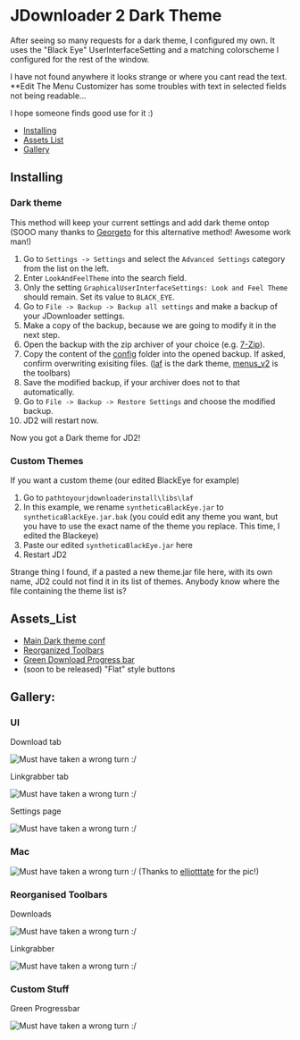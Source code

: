 # JDownloader 2 Dark Theme
After seeing so many requests for a dark theme, I configured my own. 
It uses the "Black Eye" UserInterfaceSetting and a matching colorscheme I configured for the rest of the window.

I have not found anywhere it looks strange or where you cant read the text. **Edit The Menu Customizer has some troubles with text in selected fields not being readable...

I hope someone finds good use for it :)

- [Installing](#installing)
- [Assets List](#assets_list)
- [Gallery](#gallery)

## Installing

### Dark theme
This method will keep your current settings and add dark theme ontop
(SOOO many thanks to [Georgeto](https://github.com/Georgeto) for this alternative method! Awesome work man!)
1. Go to `Settings -> Settings` and select the `Advanced Settings` category from the list on the left.
2. Enter `LookAndFeelTheme` into the search field.
3. Only the setting `GraphicalUserInterfaceSettings: Look and Feel Theme` should remain. Set its value to `BLACK_EYE`.
4. Go to `File -> Backup -> Backup all settings` and make a backup of your JDownloader settings.
5. Make a copy of the backup, because we are going to modify it in the next step.
6. Open the backup with the zip archiver of your choice (e.g. [7-Zip](https://www.7-zip.org/)).
7. Copy the content of the [config](config/) folder into the opened backup. If asked, confirm overwriting exisiting files. ([laf](https://github.com/Vinylwalk3r/JDownloader-2-Dark-Theme/tree/master/config/cfg/laf) is the dark theme, [menus_v2](https://github.com/Vinylwalk3r/JDownloader-2-Dark-Theme/tree/master/config/cfg/menus_v2) is the toolbars) 
8. Save the modified backup, if your archiver does not to that automatically.
9. Go to `File -> Backup -> Restore Settings` and choose the modified backup.
10. JD2 will restart now.

Now you got a Dark theme for JD2!

### Custom Themes
If you want a custom theme (our edited BlackEye for example)
1. Go to `pathtoyourjdownloaderinstall\libs\laf`
2. In this example, we rename `syntheticaBlackEye.jar` to `syntheticaBlackEye.jar.bak` (you could edit any theme you want, but you have to use the exact name of the theme you replace. This time, I edited the Blackeye)
3. Paste our edited `syntheticaBlackEye.jar` here
4. Restart JD2

Strange thing I found, if a pasted a new theme.jar file here, with its own name, JD2 could not find it in its list of themes. Anybody know where the file containing the theme list is?

## Assets_List
- [Main Dark theme conf](https://github.com/Vinylwalk3r/JDownloader-2-Dark-Theme/tree/master/config/cfg/laf)
- [Reorganized Toolbars](https://github.com/Vinylwalk3r/JDownloader-2-Dark-Theme/tree/master/config/cfg/menus_v2)
- [Green Download Progress bar](https://github.com/Vinylwalk3r/JDownloader-2-Dark-Theme/tree/master/themeNameHere.jar/de/javasoft/plaf/synthetica/blackeye/images)
- (soon to be released) "Flat" style buttons

## Gallery:

### UI

Download tab

![Must have taken a wrong turn :/ ](https://github.com/Vinylwalk3r/Jdownloader-2-Dark-Theme/blob/master/images/Download.JPG?)

Linkgrabber tab

![Must have taken a wrong turn :/ ](https://github.com/Vinylwalk3r/Jdownloader-2-Dark-Theme/blob/master/images/Linkgrabber.JPG?)

Settings page

![Must have taken a wrong turn :/ ](https://github.com/Vinylwalk3r/Jdownloader-2-Dark-Theme/blob/master/images/SettingsTab.JPG?)

### Mac

![Must have taken a wrong turn :/ ](https://github.com/Vinylwalk3r/Jdownloader-2-Dark-Theme/blob/master/images/OSXDownload.PNG?)
(Thanks to [elliotttate](https://github.com/elliotttate) for the pic!)

### Reorganised Toolbars

Downloads

![Must have taken a wrong turn :/ ](https://github.com/Vinylwalk3r/Jdownloader-2-Dark-Theme/blob/master/images/DownloadsToolbar.JPG?)

Linkgrabber

![Must have taken a wrong turn :/ ](https://github.com/Vinylwalk3r/Jdownloader-2-Dark-Theme/blob/master/images/LinkgrabberToolbar.JPG?)

### Custom Stuff

Green Progressbar

![Must have taken a wrong turn :/ ](https://github.com/Vinylwalk3r/Jdownloader-2-Dark-Theme/blob/master/images/GreenProgressBar.JPG?)